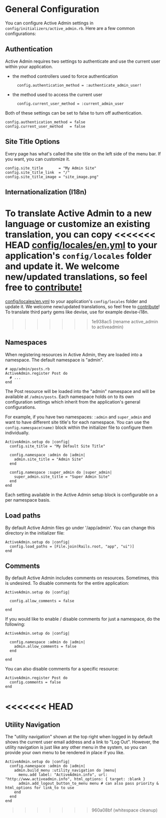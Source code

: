 # General Configuration

You can configure Active Admin settings in `config/initializers/active_admin.rb`.
Here are a few common configurations:

## Authentication

Active Admin requires two settings to authenticate and use the current user
within your application.

+ the method controllers used to force authentication

        config.authentication_method = :authenticate_admin_user!

+ the method used to access the current user

        config.current_user_method = :current_admin_user

Both of these settings can be set to false to turn off authentication.

    config.authentication_method = false
    config.current_user_method   = false

## Site Title Options

Every page has what's called the site title on the left side of the menu bar.
If you want, you can customize it.

    config.site_title       = "My Admin Site"
    config.site_title_link  = "/"
    config.site_title_image = "site_image.png"

## Internationalization (I18n)

To translate Active Admin to a new language or customize an existing translation, you can copy
<<<<<<< HEAD
[config/locales/en.yml](/config/locales/en.yml)
to your application's `config/locales` folder and update it. We welcome new/updated translations,
so feel free to [contribute!](/CONTRIBUTING.md)
=======
[config/locales/en.yml](https://github.com/activeadmin/activeadmin/blob/master/config/locales/en.yml)
to your application's `config/locales` folder and update it. We welcome new/updated translations,
so feel free to [contribute](https://github.com/activeadmin/activeadmin/blob/master/CONTRIBUTING.md)!
To translate third party gems like devise, use for example devise-i18n.
>>>>>>> 1e938ac5 (rename active_admin to activeadmin)

## Namespaces

When registering resources in Active Admin, they are loaded into a namespace.
The default namespace is "admin".

    # app/admin/posts.rb
    ActiveAdmin.register Post do
      # ...
    end

The Post resource will be loaded into the "admin" namespace and will be
available at `/admin/posts`. Each namespace holds on to its own configuration
settings which inherit from the application's general configurations.

For example, if you have two namespaces: `:admin` and `super_admin` and want to
have different site title's for each namespace. You can use the
`config.namespace(name)` block within the initializer file to configure them
individually.

    ActiveAdmin.setup do |config|
      config.site_title = "My Default Site Title"

      config.namespace :admin do |admin|
        admin.site_title = "Admin Site"
      end

      config.namespace :super_admin do |super_admin|
        super_admin.site_title = "Super Admin Site"
      end
    end

Each setting available in the Active Admin setup block is configurable on a per
namespace basis.

## Load paths

By default Active Admin files go under '/app/admin'. You can change this
directory in the initializer file:

    ActiveAdmin.setup do |config|
      config.load_paths = [File.join(Rails.root, "app", "ui")]
    end

## Comments

By default Active Admin includes comments on resources. Sometimes, this is
undesired. To disable comments for the entire application:

    ActiveAdmin.setup do |config|

      config.allow_comments = false

    end

If you would like to enable / disable comments for just a namespace, do the
following:

    ActiveAdmin.setup do |config|

      config.namespace :admin do |admin|
        admin.allow_comments = false
      end

    end

You can also disable comments for a specific resource:

    ActiveAdmin.register Post do
      config.comments = false
    end
<<<<<<< HEAD
=======

## Utility Navigation

The "utility navigation" shown at the top right when logged in by default shows the current user email address and a link to "Log Out".  However, the utility navigation is just like any other menu in the system, so you can provide your own menu to be rendered in place if you like.

    ActiveAdmin.setup do |config|
      config.namespace :admin do |admin|
        admin.build_menu :utility_navigation do |menu|
          menu.add label: "ActiveAdmin.info", url: "http://www.activeadmin.info", html_options: { target: :blank }
          admin.add_logout_button_to_menu menu # can also pass priority & html_options for link_to to use
        end
      end
    end
>>>>>>> 960a08bf (whitespace cleanup)
